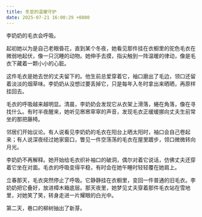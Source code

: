 ```yaml
---
title: 冬至的温暖守护
date: 2025-07-21 16:00:29 +0800
---
```


李奶奶的毛衣会呼吸。

起初她以为是自己老眼昏花，直到某个冬夜，她看见那件挂在衣橱里的驼色毛衣在微弱地起伏，像一只沉睡的动物。她伸手去摸，指尖触到一阵温暖的律动，像是毛衣下藏着一颗小小的心脏。

这件毛衣是她去世的丈夫留下的。他生前总爱穿着它，袖口磨出了毛边，领口还留着淡淡的烟草味。李奶奶从没想过要丢掉它，只是每年入冬时拿出来晒晒，再原样挂回去。

毛衣的呼吸越来越明显。清晨，李奶奶会发现它从衣架上滑落，蜷在角落，像在寻找什么。有时半夜醒来，她听见窸窸窣窣的声音，发现毛衣正缓缓挪向丈夫生前常坐的那把藤椅。

邻居们开始议论。有人说看见李奶奶的毛衣在阳台上晒太阳时，袖口会自己卷起来；有人说深夜经过她家窗口，瞥见一件空荡荡的毛衣在屋里踱步，领口微微转向月光。

李奶奶不再解释。她开始给毛衣织补袖口的破洞，偶尔对着它说话，仿佛丈夫还穿着它坐在对面。毛衣的呼吸变得平稳，有时会在她午睡时轻轻覆在她肩上。

立春那天，毛衣突然停止了呼吸。它静静挂在衣橱里，变回一件普通的旧毛衣。李奶奶把它叠好，放进樟木箱底层。那天夜里，她梦见丈夫穿着那件毛衣站在雪地里，对她笑了笑，转身走进一片耀眼的白光中。

第二天，巷口的柳树抽出了新芽。
